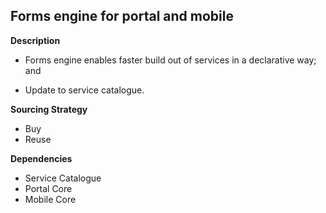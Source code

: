 ## Forms engine for portal and mobile

**Description**

- Forms engine enables faster build out of services in a declarative way; and

- Update to service catalogue.

**Sourcing Strategy**

- Buy
- Reuse

**Dependencies**

- Service Catalogue
- Portal Core
- Mobile Core

